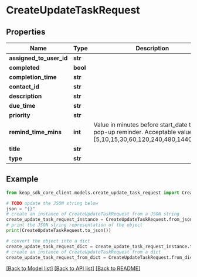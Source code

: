 # CreateUpdateTaskRequest


## Properties

Name | Type | Description | Notes
------------ | ------------- | ------------- | -------------
**assigned_to_user_id** | **str** |  | [optional] 
**completed** | **bool** |  | [optional] 
**completion_time** | **str** |  | [optional] 
**contact_id** | **str** |  | [optional] 
**description** | **str** |  | [optional] 
**due_time** | **str** |  | [optional] 
**priority** | **str** |  | [optional] 
**remind_time_mins** | **int** | Value in minutes before start_date to show pop-up reminder.  Acceptable values are [5,10,15,30,60,120,240,480,1440,2880] | [optional] 
**title** | **str** |  | [optional] 
**type** | **str** |  | [optional] 

## Example

```python
from keap_sdk_core_client.models.create_update_task_request import CreateUpdateTaskRequest

# TODO update the JSON string below
json = "{}"
# create an instance of CreateUpdateTaskRequest from a JSON string
create_update_task_request_instance = CreateUpdateTaskRequest.from_json(json)
# print the JSON string representation of the object
print(CreateUpdateTaskRequest.to_json())

# convert the object into a dict
create_update_task_request_dict = create_update_task_request_instance.to_dict()
# create an instance of CreateUpdateTaskRequest from a dict
create_update_task_request_from_dict = CreateUpdateTaskRequest.from_dict(create_update_task_request_dict)
```
[[Back to Model list]](../README.md#documentation-for-models) [[Back to API list]](../README.md#documentation-for-api-endpoints) [[Back to README]](../README.md)


